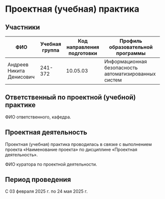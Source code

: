 # Проектная (учебная) практика

## Участники

| ФИО                          | Учебная группа | Код направления подготовки | Профиль образовательной программы                     |
|-------------|----------------|----------------|------------------------------------------------------------------------------------|
| Андреев Никита Денисович     | 241-372        | 10.05.03                   | Информационная безопасность автоматизированных систем |


## Ответственный по проектной (учебной) практике
ФИО ответственного, кафедра.

## Проектная деятельность
Проектная (учебная) практика проводилась в связке с выполнением проекта «Наименование проекта» по дисциплине «Проектная деятельность».

ФИО куратора по проектной деятельности.

## Период проведения
С 03 февраля 2025 г. по 24 мая 2025 г.
